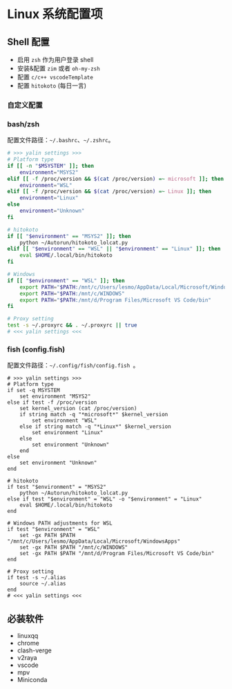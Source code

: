 # Linux 系统配置项

## Shell 配置 

- 启用 `zsh` 作为用户登录 shell  
- 安装&配置 `zim` 或者 `oh-my-zsh` 
- 配置 `c/c++ vscodeTemplate`  
- 配置 `hitokoto` (每日一言)  

### 自定义配置

### bash/zsh

配置文件路径：`~/.bashrc`、`~/.zshrc`。

```bash
# >>> yalin settings >>>
# Platform type
if [[ -n "$MSYSTEM" ]]; then
    environment="MSYS2"
elif [[ -f /proc/version && $(cat /proc/version) =~ microsoft ]]; then
    environment="WSL"
elif [[ -f /proc/version && $(cat /proc/version) =~ Linux ]]; then
    environment="Linux"
else
    environment="Unknown"
fi

# hitokoto
if [[ "$environment" == "MSYS2" ]]; then
    python ~/Autorun/hitokoto_lolcat.py
elif [[ "$environment" == "WSL" || "$environment" == "Linux" ]]; then
    eval $HOME/.local/bin/hitokoto
fi

# Windows
if [[ "$environment" == "WSL" ]]; then
    export PATH="$PATH:/mnt/c/Users/lesmo/AppData/Local/Microsoft/WindowsApps"
    export PATH="$PATH:/mnt/c/WINDOWS"
    export PATH="$PATH:/mnt/d/Program Files/Microsoft VS Code/bin"
fi

# Proxy setting
test -s ~/.proxyrc && . ~/.proxyrc || true
# <<< yalin settings <<<
```

### fish (config.fish)

配置文件路径：`~/.config/fish/config.fish `。

```fish
# >>> yalin settings >>>
# Platform type
if set -q MSYSTEM
    set environment "MSYS2"
else if test -f /proc/version
    set kernel_version (cat /proc/version)
    if string match -q "*microsoft*" $kernel_version
        set environment "WSL"
    else if string match -q "*Linux*" $kernel_version
        set environment "Linux"
    else
        set environment "Unknown"
    end
else
    set environment "Unknown"
end

# hitokoto
if test "$environment" = "MSYS2"
    python ~/Autorun/hitokoto_lolcat.py
else if test "$environment" = "WSL" -o "$environment" = "Linux"
    eval $HOME/.local/bin/hitokoto
end

# Windows PATH adjustments for WSL
if test "$environment" = "WSL"
    set -gx PATH $PATH "/mnt/c/Users/lesmo/AppData/Local/Microsoft/WindowsApps"
    set -gx PATH $PATH "/mnt/c/WINDOWS"
    set -gx PATH $PATH "/mnt/d/Program Files/Microsoft VS Code/bin"
end

# Proxy setting
if test -s ~/.alias
    source ~/.alias
end
# <<< yalin settings <<<
```

## 必装软件 

- linuxqq
- chrome
- clash-verge
- v2raya
- vscode
- mpv
- Miniconda